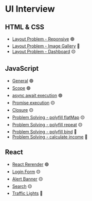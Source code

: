 # UI Interview


## HTML & CSS

- [Layout Problem - Reponsive](skills/HTML&CSS/layout-1.md) 🟢
- [Layout Problem - Image Gallery](skills/HTML&CSS/layout-2.md) 🔴
- [Layout Problem - Dashboard](skills/HTML&CSS/layout-3.md) 🟡

## JavaScript

- [General](skills/JavaScript/general.md) 🟢
- [Scope](skills/JavaScript/scope.md) 🟢
- [async await execution](skills/JavaScript/asyncAwait.md) 🟢
- [Promise execution](skills/JavaScript/promise.md) 🟡 
- [Closure](skills/JavaScript/closure.md) 🟡
- [Problem Solving - polyfill flatMap](skills/JavaScript/polyfillFlatMap.md) 🟡
- [Problem Solving - polyfill repeat](skills/JavaScript/polyfillRepeat.md) 🟡
- [Problem Solving - polyfill bind](skills/JavaScript/polyfillBind.md) 🔴
- [Problem Solving - calculate income](skills/JavaScript/calculateIncome.md) 🔴


## React

- [React Rerender](skills/React/rerender.md)  🟢
- [Login Form](skills/React/loginForm.md)  🟡
- [Alert Banner](skills/React/alertBanner.md)  🟡
- [Search](skills/React/search.md)  🟡
- [Traffic Lights](skills/React/trafficLights.md)  🔴


<!-- 
**Tags:** 🟢
**Tags:** 🟡
**Tags:** 🔴 
-->